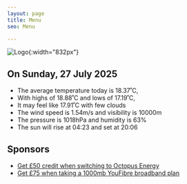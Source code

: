 ```yaml
---
layout: page
title: Menu
seo: Menu

---
```


![Logo](/images/logo.jpg){:width="832px"}

<!-- weather_marker starts -->
## On Sunday, 27 July 2025

- The average temperature today is 18.37˚C,
- With highs of 18.88˚C and lows of 17.19˚C,
- It may feel like 17.91˚C with few clouds
- The wind speed is 1.54m/s and visibility is 10000m
- The pressure is 1018hPa and humidity is 63%
- The sun will rise at 04:23 and set at 20:06

<!-- weather_marker ends -->

## Sponsors

- [Get £50 credit when switching to Octopus Energy](https://bit.ly/3oD1nnS)
- [Get £75 when taking a 1000mb YouFibre broadband plan](https://aklam.io/91zWhU?)

